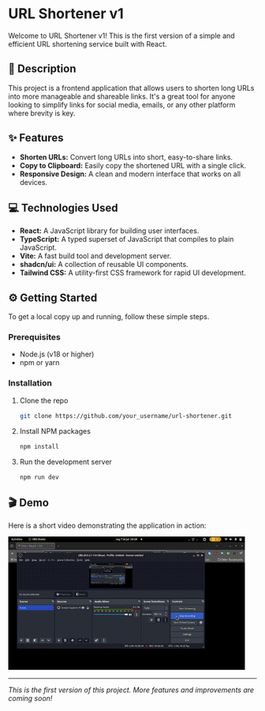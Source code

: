 # URL Shortener v1

Welcome to URL Shortener v1! This is the first version of a simple and efficient URL shortening service built with React.

## 🚀 Description

This project is a frontend application that allows users to shorten long URLs into more manageable and shareable links. It's a great tool for anyone looking to simplify links for social media, emails, or any other platform where brevity is key.

## ✨ Features

*   **Shorten URLs:** Convert long URLs into short, easy-to-share links.
*   **Copy to Clipboard:** Easily copy the shortened URL with a single click.
*   **Responsive Design:** A clean and modern interface that works on all devices.

## 💻 Technologies Used

*   **React:** A JavaScript library for building user interfaces.
*   **TypeScript:** A typed superset of JavaScript that compiles to plain JavaScript.
*   **Vite:** A fast build tool and development server.
*   **shadcn/ui:** A collection of reusable UI components.
*   **Tailwind CSS:** A utility-first CSS framework for rapid UI development.

## ⚙️ Getting Started

To get a local copy up and running, follow these simple steps.

### Prerequisites

*   Node.js (v18 or higher)
*   npm or yarn

### Installation

1.  Clone the repo
    ```sh
    git clone https://github.com/your_username/url-shortener.git
    ```
2.  Install NPM packages
    ```sh
    npm install
    ```
3.  Run the development server
    ```sh
    npm run dev
    ```

## 🎬 Demo

Here is a short video demonstrating the application in action:

![Demo Video](demovideourlShorten.gif)

---

*This is the first version of this project. More features and improvements are coming soon!*